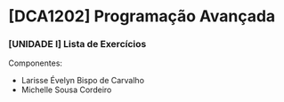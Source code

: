 # [DCA1202] Programação Avançada


### [UNIDADE I] Lista de Exercícios

Componentes: 
- Larisse Évelyn Bispo de Carvalho
- Michelle Sousa Cordeiro
